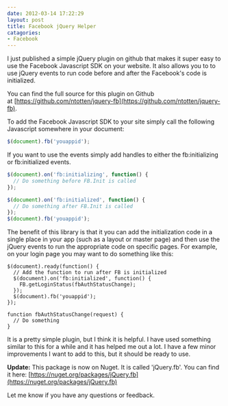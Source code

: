 ```yaml
---
date: 2012-03-14 17:22:29
layout: post
title: Facebook jQuery Helper
catagories:
- Facebook
---
```


I just published a simple jQuery plugin on github that makes it super easy to use the Facebook Javascript SDK on your website. It also allows you to to use jQuery events to run code before and after the Facebook's code is initialized.

You can find the full source for this plugin on Github at [https://github.com/ntotten/jquery-fb](https://github.com/ntotten/jquery-fb).

To add the Facebook Javascript SDK to your site simply call the following Javascript somewhere in your document:

```js
$(document).fb('youappid');
```

If you want to use the events simply add handles to either the fb:initializing or fb:initialized events.

```js
$(document).on('fb:initializing', function() {
  // Do something before FB.Init is called
});

$(document).on('fb:initialized', function() {
  // Do something after FB.Init is called
});
$(document).fb('youappid');
```

The benefit of this library is that it you can add the initialization code in a single place in your app (such as a layout or master page) and then use the jQuery events to run the appropriate code on specific pages. For example, on your login page you may want to do something like this:

```
$(document).ready(function() {
  // Add the function to run after FB is initialized
  $(document).on('fb:initialized', function() {
    FB.getLoginStatus(fbAuthStatusChange);
  });
  $(document).fb('youappid');
});

function fbAuthStatusChange(request) {
  // Do something
}
```

It is a pretty simple plugin, but I think it is helpful. I have used something similar to this for a while and it has helped me out a lot. I have a few minor improvements I want to add to this, but it should be ready to use.

**Update:** This package is now on Nuget. It is called 'jQuery.fb'. You can find it here: [https://nuget.org/packages/jQuery.fb](https://nuget.org/packages/jQuery.fb)

Let me know if you have any questions or feedback.
